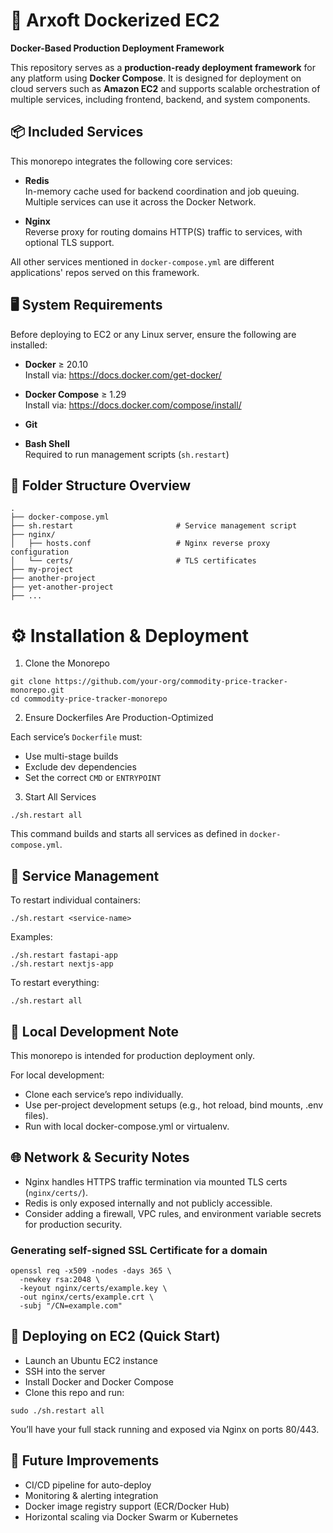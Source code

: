 # 🚀 Arxoft Dockerized EC2 

**Docker-Based Production Deployment Framework**

This repository serves as a **production-ready deployment framework** for any platform using **Docker Compose**. It is designed for deployment on cloud servers such as **Amazon EC2** and supports scalable orchestration of multiple services, including frontend, backend, and system components.

## 📦 Included Services

This monorepo integrates the following core services:

- **Redis**  
  In-memory cache used for backend coordination and job queuing. Multiple services can use it across the Docker Network.

- **Nginx**  
  Reverse proxy for routing domains HTTP(S) traffic to services, with optional TLS support.

All other services mentioned in `docker-compose.yml` are different applications' repos served on this framework.

## 🖥️ System Requirements

Before deploying to EC2 or any Linux server, ensure the following are installed:

- **Docker** ≥ 20.10  
  Install via: https://docs.docker.com/get-docker/

- **Docker Compose** ≥ 1.29  
  Install via: https://docs.docker.com/compose/install/

- **Git**
- **Bash Shell**  
  Required to run management scripts (`sh.restart`)

## 📂 Folder Structure Overview

```text
.
├── docker-compose.yml
├── sh.restart                       # Service management script
├── nginx/
│   ├── hosts.conf                   # Nginx reverse proxy configuration
│   └── certs/                       # TLS certificates
├── my-project
├── another-project
├── yet-another-project
├── ...
```

# ⚙️ Installation & Deployment

1. Clone the Monorepo

```
git clone https://github.com/your-org/commodity-price-tracker-monorepo.git
cd commodity-price-tracker-monorepo
```

2. Ensure Dockerfiles Are Production-Optimized

Each service’s `Dockerfile` must:

- Use multi-stage builds
- Exclude dev dependencies
- Set the correct `CMD` or `ENTRYPOINT`

3. Start All Services

```
./sh.restart all
```

This command builds and starts all services as defined in `docker-compose.yml`.


## 🔁 Service Management

To restart individual containers:

```
./sh.restart <service-name>
```

Examples:

```
./sh.restart fastapi-app
./sh.restart nextjs-app
```

To restart everything:

```
./sh.restart all
```

## 🧪 Local Development Note

This monorepo is intended for production deployment only.

For local development:

- Clone each service’s repo individually.
- Use per-project development setups (e.g., hot reload, bind mounts, .env files).
- Run with local docker-compose.yml or virtualenv.

## 🌐 Network & Security Notes

- Nginx handles HTTPS traffic termination via mounted TLS certs (`nginx/certs/`).
- Redis is only exposed internally and not publicly accessible.
- Consider adding a firewall, VPC rules, and environment variable secrets for production security.

### Generating self-signed SSL Certificate for a domain

```
openssl req -x509 -nodes -days 365 \
  -newkey rsa:2048 \
  -keyout nginx/certs/example.key \
  -out nginx/certs/example.crt \
  -subj "/CN=example.com"
```

## 🚀 Deploying on EC2 (Quick Start)

- Launch an Ubuntu EC2 instance
- SSH into the server
- Install Docker and Docker Compose
- Clone this repo and run:

```
sudo ./sh.restart all
```

You’ll have your full stack running and exposed via Nginx on ports 80/443.

## 📌 Future Improvements

- CI/CD pipeline for auto-deploy
- Monitoring & alerting integration
- Docker image registry support (ECR/Docker Hub)
- Horizontal scaling via Docker Swarm or Kubernetes
